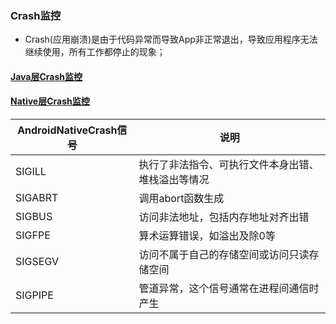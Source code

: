 ### Crash监控
+ Crash(应用崩溃)是由于代码异常而导致App非正常退出，导致应用程序无法继续使用，所有工作都停止的现象；
#### [Java层Crash监控](https://github.com/ningbaoqi/PerformanceOptimization/commit/830f5dd853740cbd085903bffbb215bb0846f17d)
#### [Native层Crash监控](https://github.com/ningbaoqi/PerformanceOptimization/commit/f5bcdf11ed8d309cd7197c6b2511a01338e4e7a5)

|AndroidNativeCrash信号|说明|
|-------|-------|
|SIGILL|执行了非法指令、可执行文件本身出错、堆栈溢出等情况|
|SIGABRT|调用abort函数生成|
|SIGBUS|访问非法地址，包括内存地址对齐出错|
|SIGFPE|算术运算错误，如溢出及除0等|
|SIGSEGV|访问不属于自己的存储空间或访问只读存储空间|
|SIGPIPE|管道异常，这个信号通常在进程间通信时产生|
